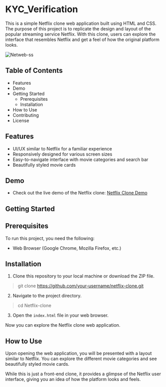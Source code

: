 # KYC_Verification
This is a simple Netflix clone web application built using HTML and CSS. The purpose of this project is to replicate the design and layout of the popular streaming service Netflix. With this clone, users can explore the interface that resembles Netflix and get a feel of how the original platform looks.

![Netweb-ss](https://github.com/Chirag0606/Netflix-clone/assets/91214636/7a3c4c36-124c-4e45-813d-5955014d0f3b)

## Table of Contents
* Features
* Demo
* Getting Started
   * Prerequisites
   * Installation
* How to Use
* Contributing
* License

## Features
* UI/UX similar to Netflix for a familiar experience
* Responsively designed for various screen sizes
* Easy-to-navigate interface with movie categories and search bar
* Beautifully styled movie cards

## Demo
* Check out the live demo of the Netflix clone: [Netflix Clone Demo](https://chirag0606.github.io/Netflix-clone/)

## Getting Started
## Prerequisites
To run this project, you need the following:
* Web Browser (Google Chrome, Mozilla Firefox, etc.)

## Installation
1. Clone this repository to your local machine or download the ZIP file.
> git clone https://github.com/your-username/netflix-clone.git
2. Navigate to the project directory.
>cd Netflix-clone
3. Open the `index.html` file in your web browser.

Now you can explore the Netflix clone web application.

## How to Use
Upon opening the web application, you will be presented with a layout similar to Netflix. You can explore the different movie categories and see beautifully styled movie cards.

While this is just a front-end clone, it provides a glimpse of the Netflix user interface, giving you an idea of how the platform looks and feels.
